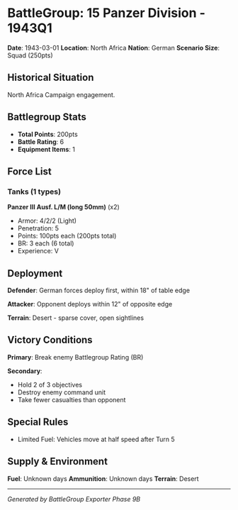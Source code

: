 # BattleGroup: 15 Panzer Division - 1943Q1

**Date**: 1943-03-01
**Location**: North Africa
**Nation**: German
**Scenario Size**: Squad (250pts)

## Historical Situation

North Africa Campaign engagement.

## Battlegroup Stats

- **Total Points**: 200pts
- **Battle Rating**: 6
- **Equipment Items**: 1

## Force List

### Tanks (1 types)

**Panzer III Ausf. L/M (long 50mm)** (x2)
- Armor: 4/2/2 (Light)
- Penetration: 5
- Points: 100pts each (200pts total)
- BR: 3 each (6 total)
- Experience: V


## Deployment

**Defender**: German forces deploy first, within 18" of table edge

**Attacker**: Opponent deploys within 12" of opposite edge

**Terrain**: Desert - sparse cover, open sightlines

## Victory Conditions

**Primary**: Break enemy Battlegroup Rating (BR)

**Secondary**:
- Hold 2 of 3 objectives
- Destroy enemy command unit
- Take fewer casualties than opponent

## Special Rules

- Limited Fuel: Vehicles move at half speed after Turn 5

## Supply & Environment

**Fuel**: Unknown days
**Ammunition**: Unknown days
**Terrain**: Desert

---

*Generated by BattleGroup Exporter Phase 9B*
